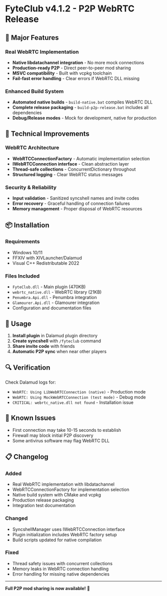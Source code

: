# FyteClub v4.1.2 - P2P WebRTC Release

## 🚀 Major Features

### Real WebRTC Implementation
- **Native libdatachannel integration** - No more mock connections
- **Production-ready P2P** - Direct peer-to-peer mod sharing
- **MSVC compatibility** - Built with vcpkg toolchain
- **Fail-fast error handling** - Clear errors if WebRTC DLL missing

### Enhanced Build System
- **Automated native builds** - `build-native.bat` compiles WebRTC DLL
- **Complete release packaging** - `build-p2p-release.bat` includes all dependencies
- **Debug/Release modes** - Mock for development, native for production

## 🔧 Technical Improvements

### WebRTC Architecture
- **WebRTCConnectionFactory** - Automatic implementation selection
- **IWebRTCConnection interface** - Clean abstraction layer
- **Thread-safe collections** - ConcurrentDictionary throughout
- **Structured logging** - Clear WebRTC status messages

### Security & Reliability
- **Input validation** - Sanitized syncshell names and invite codes
- **Error recovery** - Graceful handling of connection failures
- **Memory management** - Proper disposal of WebRTC resources

## 📦 Installation

### Requirements
- Windows 10/11
- FFXIV with XIVLauncher/Dalamud
- Visual C++ Redistributable 2022

### Files Included
- `FyteClub.dll` - Main plugin (470KB)
- `webrtc_native.dll` - WebRTC library (21KB)
- `Penumbra.Api.dll` - Penumbra integration
- `Glamourer.Api.dll` - Glamourer integration
- Configuration and documentation files

## 🎯 Usage

1. **Install plugin** in Dalamud plugin directory
2. **Create syncshell** with `/fyteclub` command
3. **Share invite code** with friends
4. **Automatic P2P sync** when near other players

## 🔍 Verification

Check Dalamud logs for:
- `WebRTC: Using LibWebRTCConnection (native)` - Production mode
- `WebRTC: Using MockWebRTCConnection (test mode)` - Debug mode
- `CRITICAL: webrtc_native.dll not found` - Installation issue

## 🐛 Known Issues

- First connection may take 10-15 seconds to establish
- Firewall may block initial P2P discovery
- Some antivirus software may flag WebRTC DLL

## 📋 Changelog

### Added
- Real WebRTC implementation with libdatachannel
- WebRTCConnectionFactory for implementation selection
- Native build system with CMake and vcpkg
- Production release packaging
- Integration test documentation

### Changed
- SyncshellManager uses IWebRTCConnection interface
- Plugin initialization includes WebRTC factory setup
- Build scripts updated for native compilation

### Fixed
- Thread safety issues with concurrent collections
- Memory leaks in WebRTC connection handling
- Error handling for missing native dependencies

---

**Full P2P mod sharing is now available!** 🎉